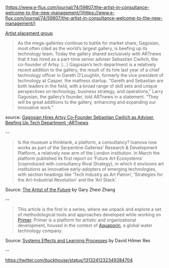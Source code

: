 ---
---

[https://www.e-flux.com/journal/74/59807/the-artist-in-consultance-welcome-to-the-new-management/](https://www.e-flux.com/journal/74/59807/the-artist-in-consultance-welcome-to-the-new-management/)

[Artist placement group](https://en.contextishalfthework.net/about-apg/artist-placement-group/)

>As the mega-galleries continue to battle for market share, Gagosian, most often cited as the world’s largest gallery, is beefing up its technology team. Today the gallery shared exclusively with ARTnews that it has hired as a part-time senior adviser Sebastian Cwilich, the co-founder of Artsy. (...)
>Gagosian’s tech department is a relatively recent addition to the gallery, the result of its hire last year of a chief technology officer in Gareth O’Loughlin, formerly the vice president of technology at Casper, the mattress startup.
>“Gareth and Sebastian are both leaders in the field, with a broad range of skill sets and unique perspectives on technology, business strategy, and operations,” Larry Gagosian, the gallery’s founder, told ARTnews in a statement. “They will be great additions to the gallery, enhancing and expanding our innovative work.”

source: [Gagosian Hires Artsy Co-Founder Sebastian Cwilich as Adviser, Beefing Up Tech Department -ARTnews](http://www.artnews.com/2019/06/24/gagosian-sebastian-cwilich-artsy/)

--

> Is the museum a thinktank, a platform, a consultancy? Ivanova now works as part of the Serpentine Galleries’ Research & Development Platform, a relatively new arm of the London institution. In March the platform published its first report on ‘Future Art Ecosystems’ (coproduced with consultancy Rival Strategy), in which it envisions art institutions as innovative early-adopters of emerging technologies, with section headings like ‘Tech Industry as Art Patron’, ‘Strategies for the Art-Industrial Revolution’ and the ‘Art Stack’.

Source: [The Artist of the Future](https://artreview.com/back-to-the-drawing-board/) by Gary Zhexi Zhang

--

> This article is the first in a series, where we unpack and explore a set of methodological tools and approaches developed while working on [Primer](http://www.primer.dk/). Primer is a platform for artistic and organizational development, housed in the context of [Aquaporin](https://aquaporin.dk/), a global water technology company.

Source: [Systems Effects and Learning Processes](https://medium.com/diakron/systems-effects-and-learning-processes-d6069e9c536a) by David Hilmer Rex

--

https://twitter.com/buckhouse/status/1313241232349384704